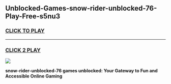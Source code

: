 
## Unblocked-Games-snow-rider-unblocked-76-Play-Free-s5nu3
<h3>
<a href="https://premium76.site?title=snow-rider-unblocked-76&ref=10A">CLICK TO PLAY</a></h3>
<hr>

<h3>
<a href="https://premium76.site?title=snow-rider-unblocked-76&ref=10A">CLICK 2 PLAY</a>
  
</h3>

<a href="https://premium76.site?title=snow-rider-unblocked-76&ref=10A"><img src="https://clearcache.store/games.png"></a>


**snow-rider-unblocked-76 games unblocked: Your Gateway to Fun and Accessible Online Gaming**

